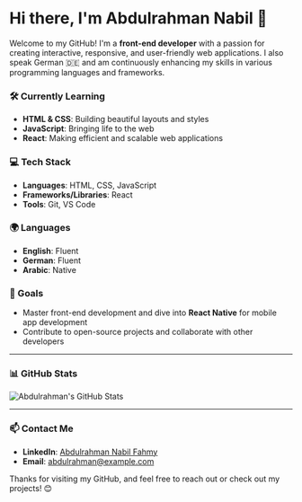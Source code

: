 # Hi there, I'm Abdulrahman Nabil  👋

Welcome to my GitHub! I'm a **front-end developer** with a passion for creating interactive, responsive, and user-friendly web applications. I also speak German 🇩🇪 and am continuously enhancing my skills in various programming languages and frameworks.

### 🛠️ Currently Learning
- **HTML & CSS**: Building beautiful layouts and styles
- **JavaScript**: Bringing life to the web
- **React**: Making efficient and scalable web applications

### 💻 Tech Stack
- **Languages**: HTML, CSS, JavaScript
- **Frameworks/Libraries**: React
- **Tools**: Git, VS Code

### 🌍 Languages
- **English**: Fluent
- **German**: Fluent
- **Arabic**: Native

### 🎯 Goals
- Master front-end development and dive into **React Native** for mobile app development
- Contribute to open-source projects and collaborate with other developers

---

### 📊 GitHub Stats
![Abdulrahman's GitHub Stats](https://github-readme-stats.vercel.app/api?username=your-github-username&show_icons=true&theme=radical)

---

### 📫 Contact Me
- **LinkedIn**: [Abdulrahman Nabil Fahmy](https://linkedin.com/in/your-profile)
- **Email**: abdulrahman@example.com

Thanks for visiting my GitHub, and feel free to reach out or check out my projects! 😊
